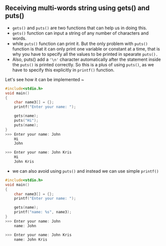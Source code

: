## Receiving multi-words string using gets() and puts()

* `gets()` and `puts()` are two functions that can help us in doing this. 
* `gets()` function can input a string of any number of characters and words.
* while `puts()` function can print it. But the only problem with `puts()` function is that it can only print one variable or constant at a time, that is why you have to specify all the values to be printed in spearate `puts().`
* Also, puts() add a `'\n'` character automatically after the statement inside the `puts()` is printed correctly. So this is a plus of using `puts()`, as we have to specify this explicitly in `printf()` function. 

Let's see how it can be implemented ~

```c
#include<stdio.h>
void main()
{
    char name3[] = {};
    printf("Enter your name: ");

    gets(name);
    puts("Hi");
    puts(name);
}
>>> Enter your name: John           
    Hi
    John                          

>>> Enter your name: John Kris
    Hi
    John Kris
```

* we can also avoid using `puts()` and instead we can use simple `printf()`
```c
#include<stdio.h>
void main()
{
    char name3[] = {};
    printf("Enter your name: ");

    gets(name);
    printf("name: %s", name3);
}
>>> Enter your name: John               
    name: John                          

>>> Enter your name: John Kris
    name: John Kris
```